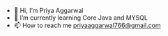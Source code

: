 - 👋 Hi, I’m Priya Aggarwal
- 🌱 I’m currently learning Core Java and MYSQL
- 📫 How to reach me priyaaggarwal766@gmail.com

<!---
PriyaAggarwal79/PriyaAggarwal79 is a ✨ special ✨ repository because its `README.md` (this file) appears on your GitHub profile.
You can click the Preview link to take a look at your changes.
--->
